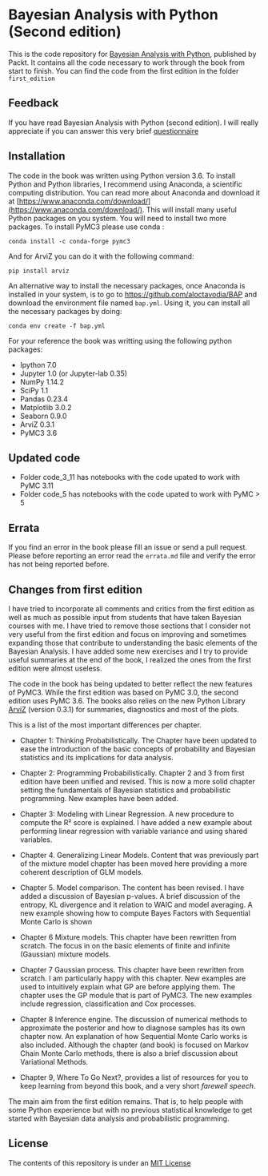 # Bayesian Analysis with Python (Second edition)

This is the code repository for [Bayesian Analysis with Python](https://www.packtpub.com/big-data-and-business-intelligence/bayesian-analysis-python-second-edition), published by Packt. It contains all the code necessary to work through the book from start to finish. You can find the code from the first edition in the folder `first_edition`

## Feedback

If you have read Bayesian Analysis with Python (second edition). I will really appreciate if you can answer this very brief [questionnaire](https://forms.gle/8wbUttTUHg3kwLHc8)


## Installation

The code in the book was written using Python version 3.6. To install Python and Python libraries, I recommend using Anaconda, a scientific computing distribution. You can read more about Anaconda and download it at [https://www.anaconda.com/download/](https://www.anaconda.com/download/). This will install many useful Python packages on you system. You will need to install two more packages. To install PyMC3 please use conda :


```
conda install -c conda-forge pymc3
```

And for ArviZ you can do it with the following command:

```
pip install arviz
```

An alternative way to install the necessary packages, once Anaconda is installed in your system, is to go to https://github.com/aloctavodia/BAP and download the environment file named `bap.yml`. Using it, you can install all the necessary packages by doing:

```
conda env create -f bap.yml
```

For your reference the book was writting using the following python packages:

* Ipython 7.0
* Jupyter 1.0 (or Jupyter-lab 0.35)
* NumPy 1.14.2
* SciPy 1.1
* Pandas  0.23.4
* Matplotlib 3.0.2
* Seaborn 0.9.0
* ArviZ 0.3.1
* PyMC3 3.6

## Updated code

* Folder code_3_11 has notebooks with the code upated to work with PyMC 3.11
* Folder code_5 has notebooks with the code upated to work with PyMC > 5

## Errata

If you find an error in the book please fill an issue or send a pull request. Please before reporting an error read the `errata.md` file and verify the error has not being reported before.


## Changes from first edition

I have tried to incorporate all comments and critics from the first edition as well as much as possible input from students that have taken Bayesian courses with me. I have tried to remove those sections that I consider not very useful from the first edition and focus on improving and sometimes expanding those that contribute to understanding the basic elements of the Bayesian Analysis. I have added some new exercises and I try to provide useful summaries at the end of the book, I realized the ones from the first edition were almost useless. 

The code in the book has being updated to better reflect the new features of PyMC3. While the first edition was based on PyMC 3.0, the second edition uses PyMC 3.6. The books also relies on the new Python Library [ArviZ](https://arviz-devs.github.io/arviz/) (version 0.3.1) for summaries, diagnostics and most of the plots. 


This is a list of the most important differences per chapter.

* Chapter 1: Thinking Probabilistically. The Chapter have been updated to ease the introduction of the basic concepts of probability and Bayesian statistics and its implications for data analysis.

* Chapter 2: Programming Probabilistically. Chapter 2 and 3 from first edition have been unified and revised. This is now a more solid chapter setting the fundamentals of Bayesian statistics and probabilistic programming. New examples have been added.

* Chapter 3: Modeling with Linear Regression. A new procedure to compute the R² score is explained. I have added a new example about performing linear regression with variable variance and using shared variables.

* Chapter 4. Generalizing Linear Models. Content that was previously part of the mixture model chapter has been moved here providing a more coherent description of GLM models.

* Chapter 5. Model comparison. The content has been revised. I have added a discussion of Bayesian p-values. A brief discussion of the entropy, KL divergence and it relation to WAIC and model averaging. A new example showing how to compute Bayes Factors with Sequential Monte Carlo is shown

* Chapter 6 Mixture models. This chapter have been rewritten from scratch. The focus in on the basic elements of finite and infinite (Gaussian) mixture models. 

* Chapter 7 Gaussian process. This chapter have been rewritten from scratch. I am particularly happy with this chapter. New examples are used to intuitively explain what GP are before applying them. The chapter uses the GP module that is part of PyMC3. The new examples include regression, classification and Cox processes.

* Chapter 8 Inference engine. The discussion of numerical methods to approximate the posterior and how to diagnose samples has its own chapter now. An explanation of how Sequential Monte Carlo works is also included. Although the chapter (and book) is focused on Markov Chain Monte Carlo methods, there is also a brief discussion about Variational Methods.

* Chapter 9, Where To Go Next?, provides a list of resources for you to keep learning from beyond this book, and a very short _farewell speech_.


The main aim from the first edition remains. That is, to help people with some Python experience but with no previous statistical knowledge to get started with Bayesian data analysis and probabilistic programming.

## License
The contents of this repository is under an [MIT License](https://github.com/aloctavodia/BAP/blob/master/LICENSE)
